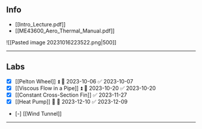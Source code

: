 ## Info

- [[Intro_Lecture.pdf]]
- [[ME43600_Aero_Thermal_Manual.pdf]]

![[Pasted image 20231016223522.png|500]]

---
## Labs
- [x] [[Pelton Wheel]] ⏫ 📅 2023-10-06 ✅ 2023-10-07
- [x] [[Viscous Flow in a Pipe]] ⏫ 📅 2023-10-20 ✅ 2023-10-20
- [x] [[Constant Cross-Section Fin]] ✅ 2023-11-27
- [x] [[Heat Pump]] 🔼 📅 2023-12-10 ✅ 2023-12-09
- [-] [[Wind Tunnel]]

---